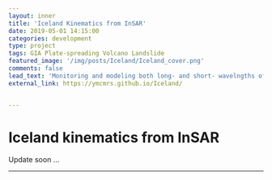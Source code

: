 ```yaml
---
layout: inner
title: 'Iceland Kinematics from InSAR'
date: 2019-05-01 14:15:00
categories: development
type: project
tags: GIA Plate-spreading Volcano Landslide
featured_image: '/img/posts/Iceland/Iceland_cover.png'
comments: false
lead_text: 'Monitoring and modeling both long- and short- wavelngths of ground displacements over Iceland.'
external_link: https://ymcmrs.github.io/Iceland/


---
```


# Iceland kinematics from InSAR

Update soon ...

---


